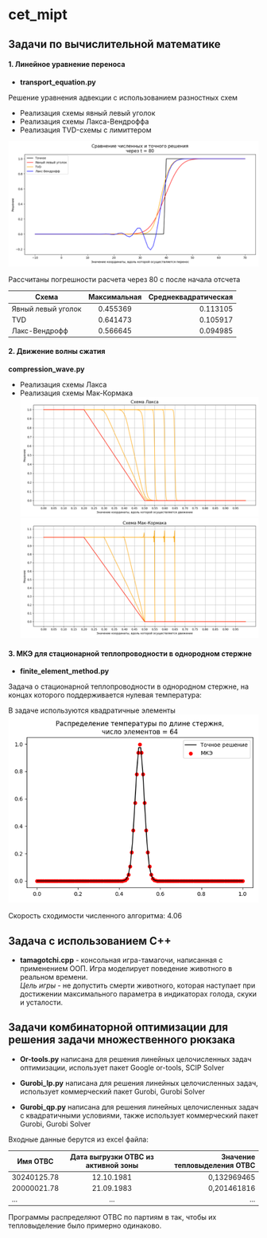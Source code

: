 # cet_mipt
## Задачи по вычислительной математике
#### 1. Линейное уравнение переноса
- **transport_equation.py**

Решение уравнения адвекции с использованием разностных схем
   - Реализация схемы явный левый уголок
   - Реализация схемы Лакса-Вендроффа
   - Реализация TVD-схемы с лимиттером

![TE](https://github.com/Doriashi/cet_mipt/blob/main/plots/TE.png)

Рассчитаны погрешности расчета через 80 с после начала отсчета

|               Схема   |  Максимальная   |  Среднеквадратическая|
| ------------- |:-------------:| -----:|
|  Явный левый уголок | 0.455369 | 0.113105|
|                 TVD  |0.641473 | 0.105917|
 |      Лакс-Вендрофф  |0.566645 | 0.094985|

#### 2. Движение волны сжатия
**compression_wave.py**

   - Реализация схемы Лакса
   - Реализация схемы Мак-Кормака
![Laks](https://github.com/Doriashi/cet_mipt/blob/main/plots/wave_Laks.png)
![MC](https://github.com/Doriashi/cet_mipt/blob/main/plots/wave_MC.png)
#### 3. МКЭ для стационарной теплопроводности в однородном стержне
- **finite_element_method.py**

Задача о стационарной теплопроводности в однородном стержне, на концах которого поддерживается нулевая температура:

В задаче используются квадратичные элементы
![MKE](https://github.com/Doriashi/cet_mipt/blob/main/plots/MKE.png)

Скорость сходимости численного алгоритма: 4.06


## Задача с использованием C++
- **tamagotchi.cpp** - консольная игра-тамагочи, написанная с применением ООП. Игра моделирует поведение животного в реальном времени.<br>
*Цель игры* - не допустить смерти животного, которая наступает при достижении максимального параметра в 
индикаторах голода, скуки и усталости.

## Задачи комбинаторной оптимизации для решения задачи множественного рюкзака
- **Or-tools.py** написана для решения линейных целочисленных задач оптимизации, использует пакет Google or-tools,
SCIP Solver

- **Gurobi_lp.py** написана для решения линейных целочисленных задач, использует коммерческий пакет Gurobi, Gurobi Solver

- **Gurobi_qp.py** написана для решения линейных целочисленных задач с квадратичными условиями, также использует коммерческий 
пакет Gurobi, Gurobi Solver

Входные данные берутся из excel файла: 

| Имя ОТВС        | Дата выгрузки ОТВС из активной зоны           | Значение тепловыделения ОТВС  |
| ------------- |:-------------:| -----:|
| 30240125.78      | 12.10.1981| 0,132969465 |
| 20000021.78     | 21.09.1983      |   0,201461816 |
| ... | ...      |   ... |

Программы распределяют ОТВС по партиям в так, чтобы их тепловыделение было примерно одинаково.
